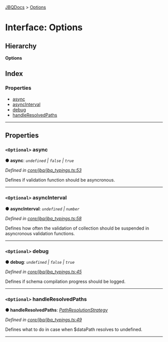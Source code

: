 [JBQDocs](../README.md) > [Options](../interfaces/options.md)

# Interface: Options

## Hierarchy

**Options**

## Index

### Properties

* [async](options.md#async)
* [asyncInterval](options.md#asyncinterval)
* [debug](options.md#debug)
* [handleResolvedPaths](options.md#handleresolvedpaths)

---

## Properties

<a id="async"></a>

### `<Optional>` async

**● async**: *`undefined` \| `false` \| `true`*

*Defined in [core/jbq/jbq_typings.ts:53](https://github.com/krnik/vjs-validator/blob/557f235/src/core/jbq/jbq_typings.ts#L53)*

Defines if validation function should be asyncronous.

___
<a id="asyncinterval"></a>

### `<Optional>` asyncInterval

**● asyncInterval**: *`undefined` \| `number`*

*Defined in [core/jbq/jbq_typings.ts:58](https://github.com/krnik/vjs-validator/blob/557f235/src/core/jbq/jbq_typings.ts#L58)*

Defines how often the validation of collection should be suspended in asyncronous validation functions.

___
<a id="debug"></a>

### `<Optional>` debug

**● debug**: *`undefined` \| `false` \| `true`*

*Defined in [core/jbq/jbq_typings.ts:45](https://github.com/krnik/vjs-validator/blob/557f235/src/core/jbq/jbq_typings.ts#L45)*

Defines if schema compilation progress should be logged.

___
<a id="handleresolvedpaths"></a>

### `<Optional>` handleResolvedPaths

**● handleResolvedPaths**: *[PathResolutionStrategy](../enums/pathresolutionstrategy.md)*

*Defined in [core/jbq/jbq_typings.ts:49](https://github.com/krnik/vjs-validator/blob/557f235/src/core/jbq/jbq_typings.ts#L49)*

Defines what to do in case when $dataPath resolves to undefined.

___

